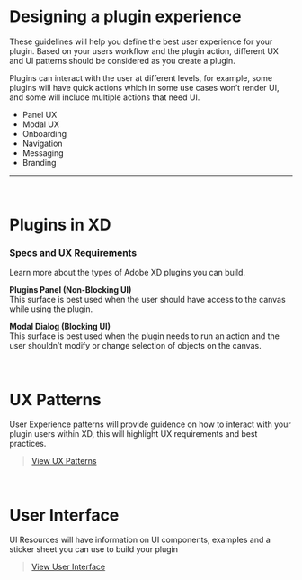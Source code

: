# Designing a plugin experience

These guidelines will help you define the best user experience for your plugin. Based on your users workflow and the plugin action, different UX and UI patterns should be considered as you create a plugin.

Plugins can interact with the user at different levels, for example, some plugins will have quick actions which in some use cases won’t render UI, and some will include multiple actions that need UI. 

- Panel UX
- Modal UX
- Onboarding
- Navigation
- Messaging
- Branding

----------

 <br />
 
# Plugins in XD

### Specs and UX Requirements

Learn more about the types of Adobe XD plugins you can build.

**Plugins Panel (Non-Blocking UI)**  
This surface is best used when the user should have access to the canvas while using the plugin.

**Modal Dialog (Blocking UI)**  
This surface is best used when the plugin needs to run an action and the user shouldn’t modify or change selection of objects on the canvas.

 <br />

# UX Patterns

User Experience patterns will provide guidence on how to interact with your plugin users within XD, this will highlight UX requirements and best practices.

> [View UX Patterns](/ux_patterns/index.md)

 <br />
 
# User Interface

UI Resources will have information on UI components, examples and a sticker sheet you can use to build your plugin 

> [View User Interface](/user_interface/index.md)
